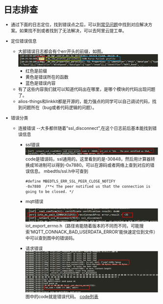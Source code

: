 # 日志排查
 - 通过下面的日志定位，找到错误点之后，可以到[常见问题](https://github.com/kid2682/IOT-aos-linkkit/tree/master/doc/error)中找到对应解决方案。如果找不到或者找到了无法解决，可以去阿里云提工单。
 - 定位错误信息
    * 大部错误日志都会有个err开头的前缀，如图。 
    ![avatar](./res/log1.png)
        * 红色是前缀
        * 黄色是错误所在的函数
        * 蓝色是错误内容
    * 有了这些内容我们就可以知道代码出在哪里，是哪个模块的代码出现问题了。
    * alios-things和linkkit都是开源的，能力强点的同学可以自己调试代码，找到问题所在（bug或者代码逻辑的问题）。
    
 - 错误分类
    * 连接错误 --大多都伴随着"ssl_disconnect",在这个日志前后基本能找到错误信息
        * ssl错误
          ![avatar](./res/log2.png)
          code是错误码，ssl通用的。这里看到的是-30848，然后用计算器转换成16进制可以得到-0x7880。可以在源码或者网络上查到对应的错误信息。
          mbedtls/ssl.h中可查到
          
          `#define MBEDTLS_ERR_SSL_PEER_CLOSE_NOTIFY                 -0x7880  /**< The peer notified us that the connection is going to be closed. */`
        * mqtt错误
        
          ![avatar](./res/log3.png)
          iot_export_errno.h（路径肯能随着版本的不同而不同，可能搜索'MQTT_CONNACK_BAD_USERDATA_ERROR'能快速定位到文件）中可以查到图中的错误码。
        * 请求错误
          ![avatar](./res/log4.png)
          图中的code就是错误代码。
          [code列表](https://living.aliyun.com/doc#rrgyp4.html)
          